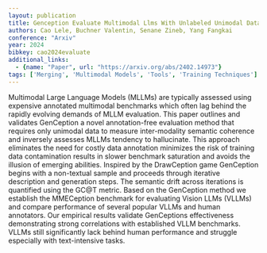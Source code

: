 ```yaml
---
layout: publication
title: Genception Evaluate Multimodal Llms With Unlabeled Unimodal Data
authors: Cao Lele, Buchner Valentin, Senane Zineb, Yang Fangkai
conference: "Arxiv"
year: 2024
bibkey: cao2024evaluate
additional_links:
  - {name: "Paper", url: "https://arxiv.org/abs/2402.14973"}
tags: ['Merging', 'Multimodal Models', 'Tools', 'Training Techniques']
---
```

Multimodal Large Language Models (MLLMs) are typically assessed using expensive annotated multimodal benchmarks which often lag behind the rapidly evolving demands of MLLM evaluation. This paper outlines and validates GenCeption a novel annotation-free evaluation method that requires only unimodal data to measure inter-modality semantic coherence and inversely assesses MLLMs tendency to hallucinate. This approach eliminates the need for costly data annotation minimizes the risk of training data contamination results in slower benchmark saturation and avoids the illusion of emerging abilities. Inspired by the DrawCeption game GenCeption begins with a non-textual sample and proceeds through iterative description and generation steps. The semantic drift across iterations is quantified using the GC@T metric. Based on the GenCeption method we establish the MMECeption benchmark for evaluating Vision LLMs (VLLMs) and compare performance of several popular VLLMs and human annotators. Our empirical results validate GenCeptions effectiveness demonstrating strong correlations with established VLLM benchmarks. VLLMs still significantly lack behind human performance and struggle especially with text-intensive tasks.
